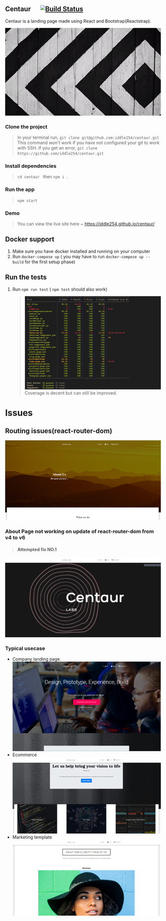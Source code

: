 ## Centaur &emsp; [![Build Status](https://app.travis-ci.com/iddle254/centaur.svg?branch=main)](https://app.travis-ci.com/iddle254/centaur)

Centaur is a landing page made using React and Bootstrap(Reactstrap).

![centaur.gif](./src/assets/banner.gif)

### Clone the project

> In your terminal run, `git clone git@github.com:iddle254/centaur.git `
> This command won't work if you have not configured your git to work with SSH. If you get an error, `git clone https://github.com/iddle254/centaur.git `

### Install dependencies

> `cd centaur ` then `npm i `.

### Run the app

> `npm start`

### Demo

> You can view the live site here ~ https://iddle254.github.io/centaur/

## **Docker support**

1. Make sure you have docker installed and running on your computer
2. Run `docker-compose up` ( you may have to run `docker-compose up --build` for the first setup phase)

## **Run the tests**

1. Run `npm run test` ( `npm test` should also work)

   > ![Landing-page.jpg](./public/home/coverage.PNG)
   > Coverage is decent but can still be improved.

# Issues

## **Routing issues(react-router-dom)**

![Landing-page.jpg](./public/home/Capture6.PNG)

### **About Page not working on update of react-router-dom from v4 to v6**

> #### Attempted fix **NO.1**

![Landing-page.jpg](./public/home/Capture7.PNG)

### Typical usecase

- Company landing page.
  ![Landing-page.jpg](./public/home/Capture.PNG)
- Ecommerce
  ![Landing-page.jpg](./public/home/Capture2.PNG)
- Marketing template
  ![Landing-page.jpg](./public/home/Capture4.PNG)
